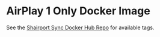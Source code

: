 # AirPlay 1 Only Docker Image

See the [Shairport Sync Docker Hub Repo](https://hub.docker.com/r/mikebrady/shairport-sync) for available tags.
